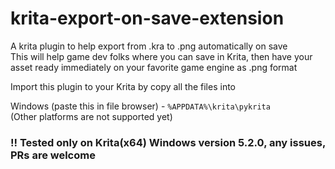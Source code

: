 # krita-export-on-save-extension

A krita plugin to help export from .kra to .png automatically on save  
This will help game dev folks where you can save in Krita, then have your asset ready immediately on your favorite game engine as .png format

Import this plugin to your Krita by copy all the files into

Windows (paste this in file browser) - `%APPDATA%\krita\pykrita`  
(Other platforms are not supported yet)

### !! Tested only on Krita(x64) Windows version 5.2.0, any issues, PRs are welcome
